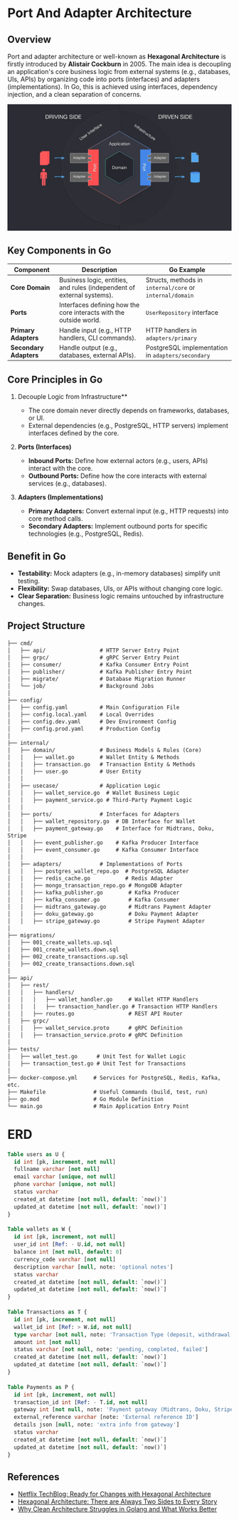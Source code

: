 # Port And Adapter Architecture
## Overview
Port and adapter architecture or well-known as **Hexagonal Architecture** is firstly introduced by **Alistair Cockburn** in 2005. The main idea is  decoupling an application's core business logic from external systems (e.g., databases, UIs, APIs) by organizing code into ports (interfaces) and adapters (implementations). In Go, this is achieved using interfaces, dependency injection, and a clean separation of concerns.

![Hexagonal Architecture Concept](documentations/hexagonal_architecture_concept.png)

## Key Components in Go

| Component           | Description                                                                 | Go Example                              |
|---------------------|-----------------------------------------------------------------------------|-----------------------------------------|
| **Core Domain**     | Business logic, entities, and rules (independent of external systems).      | Structs, methods in `internal/core` or `internal/domain`     |
| **Ports**           | Interfaces defining how the core interacts with the outside world.          | `UserRepository` interface              |
| **Primary Adapters**| Handle input (e.g., HTTP handlers, CLI commands).                           | HTTP handlers in `adapters/primary`     |
| **Secondary Adapters**| Handle output (e.g., databases, external APIs).                           | PostgreSQL implementation in `adapters/secondary` |

## Core Principles in Go
1. Decouple Logic from Infrastructure**
    - The core domain never directly depends on frameworks, databases, or UI.
    - External dependencies (e.g., PostgreSQL, HTTP servers) implement interfaces defined by the core.

2. **Ports (Interfaces)**
    - **Inbound Ports:** Define how external actors (e.g., users, APIs) interact with the core.
    - **Outbound Ports:** Define how the core interacts with external services (e.g., databases).

3. **Adapters (Implementations)**
    - **Primary Adapters:** Convert external input (e.g., HTTP requests) into core method calls.
    - **Secondary Adapters:** Implement outbound ports for specific technologies (e.g., PostgreSQL, Redis).

## Benefit in Go
- **Testability:** Mock adapters (e.g., in-memory databases) simplify unit testing.
- **Flexibility:** Swap databases, UIs, or APIs without changing core logic.
- **Clear Separation:** Business logic remains untouched by infrastructure changes.


## Project Structure

```plaintext
├── cmd/
│   ├── api/                 # HTTP Server Entry Point
│   ├── grpc/                # gRPC Server Entry Point
│   ├── consumer/            # Kafka Consumer Entry Point
│   ├── publisher/           # Kafka Publisher Entry Point
│   ├── migrate/             # Database Migration Runner
│   └── job/                 # Background Jobs
│
├── config/
│   ├── config.yaml          # Main Configuration File
│   ├── config.local.yaml    # Local Overrides
│   ├── config.dev.yaml      # Dev Environment Config
│   ├── config.prod.yaml     # Production Config
│
├── internal/
│   ├── domain/              # Business Models & Rules (Core)
│   │   ├── wallet.go        # Wallet Entity & Methods
│   │   ├── transaction.go   # Transaction Entity & Methods
│   │   ├── user.go          # User Entity
│   │
│   ├── usecase/             # Application Logic
│   │   ├── wallet_service.go  # Wallet Business Logic
│   │   ├── payment_service.go # Third-Party Payment Logic
│   │
│   ├── ports/               # Interfaces for Adapters
│   │   ├── wallet_repository.go  # DB Interface for Wallet
│   │   ├── payment_gateway.go    # Interface for Midtrans, Doku, Stripe
│   │   ├── event_publisher.go    # Kafka Producer Interface
│   │   ├── event_consumer.go     # Kafka Consumer Interface
│   │
│   ├── adapters/            # Implementations of Ports
│   │   ├── postgres_wallet_repo.go  # PostgreSQL Adapter
│   │   ├── redis_cache.go           # Redis Adapter
│   │   ├── mongo_transaction_repo.go # MongoDB Adapter
│   │   ├── kafka_publisher.go        # Kafka Producer
│   │   ├── kafka_consumer.go         # Kafka Consumer
│   │   ├── midtrans_gateway.go       # Midtrans Payment Adapter
│   │   ├── doku_gateway.go           # Doku Payment Adapter
│   │   ├── stripe_gateway.go         # Stripe Payment Adapter
│
├── migrations/
│   ├── 001_create_wallets.up.sql
│   ├── 001_create_wallets.down.sql
│   ├── 002_create_transactions.up.sql
│   ├── 002_create_transactions.down.sql
│
├── api/
│   ├── rest/
│   │   ├── handlers/
│   │   │   ├── wallet_handler.go     # Wallet HTTP Handlers
│   │   │   ├── transaction_handler.go # Transaction HTTP Handlers
│   │   ├── routes.go                 # REST API Router
│   ├── grpc/
│   │   ├── wallet_service.proto      # gRPC Definition
│   │   ├── transaction_service.proto # gRPC Definition
│
├── tests/
│   ├── wallet_test.go      # Unit Test for Wallet Logic
│   ├── transaction_test.go # Unit Test for Transactions
│
├── docker-compose.yml     # Services for PostgreSQL, Redis, Kafka, etc.
├── Makefile               # Useful Commands (build, test, run)
├── go.mod                 # Go Module Definition
└── main.go                # Main Application Entry Point
```

# ERD
```sql
Table users as U {
  id int [pk, increment, not null]
  fullname varchar [not null]
  email varchar [unique, not null]
  phone varchar [unique, not null]
  status varchar
  created_at datetime [not null, default: `now()`]
  updated_at datetime [not null, default: `now()`]
}

Table wallets as W {
  id int [pk, increment, not null]
  user_id int [Ref: - U.id, not null]
  balance int [not null, default: 0]
  currency_code varchar [not null]
  description varchar [null, note: 'optional notes']
  status varchar
  created_at datetime [not null, default: `now()`]
  updated_at datetime [not null, default: `now()`]
}

Table Transactions as T {
  id int [pk, increment, not null]
  wallet_id int [Ref: > W.id, not null]
  type varchar [not null, note: 'Transaction Type (deposit, withdrawal, transfer)']
  amount int [not null]
  status varchar [not null, note: 'pending, completed, failed']
  created_at datetime [not null, default: `now()`]
  updated_at datetime [not null, default: `now()`]
}

Table Payments as P {
  id int [pk, increment, not null]
  transaction_id int [Ref: - T.id, not null]
  gateway int [not null, note: 'Payment gateway (Midtrans, Doku, Stripe)']
  external_reference varchar [note: 'External reference ID']
  details json [null, note: 'extra info from gateway']
  status varchar
  created_at datetime [not null, default: `now()`]
  updated_at datetime [not null, default: `now()`]
}
```

## References
- [Netflix TechBlog: Ready for Changes with Hexagonal Architecture](https://netflixtechblog.com/ready-for-changes-with-hexagonal-architecture-b315ec967749)
- [Hexagonal Architecture: There are Always Two Sides to Every Story](https://medium.com/ssense-tech/hexagonal-architecture-there-are-always-two-sides-to-every-story-bc0780ed7d9c)
- [Why Clean Architecture Struggles in Golang and What Works Better](https://dev.to/lucasdeataides/why-clean-architecture-struggles-in-golang-and-what-works-better-m4g)
